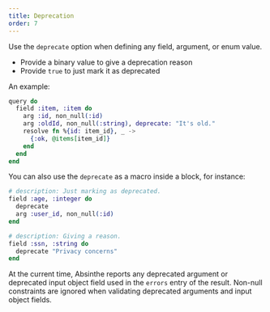```yaml
---
title: Deprecation
order: 7
---
```


Use the `deprecate` option when defining any field, argument, or enum value.

- Provide a binary value to give a deprecation reason
- Provide `true` to just mark it as deprecated

An example:

```elixir
query do
  field :item, :item do
    arg :id, non_null(:id)
    arg :oldId, non_null(:string), deprecate: "It's old."
    resolve fn %{id: item_id}, _ ->
      {:ok, @items[item_id]}
    end
  end
end
```

You can also use the `deprecate` as a macro inside a block, for instance:

```elixir
# description: Just marking as deprecated.
field :age, :integer do
  deprecate
  arg :user_id, non_null(:id)
end
```

```elixir
# description: Giving a reason.
field :ssn, :string do
  deprecate "Privacy concerns"
end
```

<p class="warning">
At the current time, Absinthe reports any deprecated argument or
deprecated input object field used in the <code>errors</code> entry of the
result. Non-null constraints are ignored when validating deprecated arguments and
input object fields.
</p>
